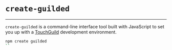 # `create-guilded`

---

`create-guilded` is a command-line interface tool built with JavaScript to set you up with a [TouchGuild](https://touchguild.com) development environment.

```sh
npm create guilded
``
```
